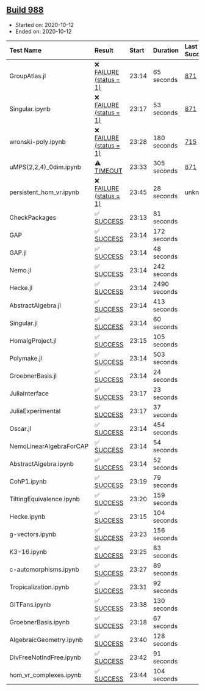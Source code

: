 ## [Build 988](https://oscarci.mathematik.uni-kl.de/job/oscar-stable/988/)

* Started on: 2020-10-12
* Ended on: 2020-10-12

| Test Name    | Result | Start | Duration | Last Success | First Failure |
|:-------------|:-------|:------|:---------|:-------------|:--------------|
| GroupAtlas.jl | ❌ [FAILURE (status = 1)](https://oscarci.mathematik.uni-kl.de/job/oscar-stable/988/artifact/logs/build-988/GroupAtlas.jl.log) | 23:14 | 65 seconds | [871](https://oscarci.mathematik.uni-kl.de/job/oscar-stable/871/) | [872](https://oscarci.mathematik.uni-kl.de/job/oscar-stable/872/) |
| Singular.ipynb | ❌ [FAILURE (status = 1)](https://oscarci.mathematik.uni-kl.de/job/oscar-stable/988/artifact/logs/build-988/Singular.ipynb.log) | 23:17 | 53 seconds | [871](https://oscarci.mathematik.uni-kl.de/job/oscar-stable/871/) | [872](https://oscarci.mathematik.uni-kl.de/job/oscar-stable/872/) |
| wronski-poly.ipynb | ❌ [FAILURE (status = 1)](https://oscarci.mathematik.uni-kl.de/job/oscar-stable/988/artifact/logs/build-988/wronski-poly.ipynb.log) | 23:28 | 180 seconds | [715](https://oscarci.mathematik.uni-kl.de/job/oscar-stable/715/) | [716](https://oscarci.mathematik.uni-kl.de/job/oscar-stable/716/) |
| uMPS(2,2,4)_0dim.ipynb | ⚠ [TIMEOUT](https://oscarci.mathematik.uni-kl.de/job/oscar-stable/988/artifact/logs/build-988/uMPS-2-2-4-_0dim.ipynb.log) | 23:33 | 305 seconds | [871](https://oscarci.mathematik.uni-kl.de/job/oscar-stable/871/) | [872](https://oscarci.mathematik.uni-kl.de/job/oscar-stable/872/) |
| persistent_hom_vr.ipynb | ❌ [FAILURE (status = 1)](https://oscarci.mathematik.uni-kl.de/job/oscar-stable/988/artifact/logs/build-988/persistent_hom_vr.ipynb.log) | 23:45 | 28 seconds | unknown | unknown |
| CheckPackages | ✅ [SUCCESS](https://oscarci.mathematik.uni-kl.de/job/oscar-stable/988/artifact/logs/build-988/CheckPackages.log) | 23:13 | 81 seconds |  |  |
| GAP | ✅ [SUCCESS](https://oscarci.mathematik.uni-kl.de/job/oscar-stable/988/artifact/logs/build-988/GAP.log) | 23:14 | 172 seconds |  |  |
| GAP.jl | ✅ [SUCCESS](https://oscarci.mathematik.uni-kl.de/job/oscar-stable/988/artifact/logs/build-988/GAP.jl.log) | 23:14 | 48 seconds |  |  |
| Nemo.jl | ✅ [SUCCESS](https://oscarci.mathematik.uni-kl.de/job/oscar-stable/988/artifact/logs/build-988/Nemo.jl.log) | 23:14 | 242 seconds |  |  |
| Hecke.jl | ✅ [SUCCESS](https://oscarci.mathematik.uni-kl.de/job/oscar-stable/988/artifact/logs/build-988/Hecke.jl.log) | 23:14 | 2490 seconds |  |  |
| AbstractAlgebra.jl | ✅ [SUCCESS](https://oscarci.mathematik.uni-kl.de/job/oscar-stable/988/artifact/logs/build-988/AbstractAlgebra.jl.log) | 23:14 | 413 seconds |  |  |
| Singular.jl | ✅ [SUCCESS](https://oscarci.mathematik.uni-kl.de/job/oscar-stable/988/artifact/logs/build-988/Singular.jl.log) | 23:14 | 60 seconds |  |  |
| HomalgProject.jl | ✅ [SUCCESS](https://oscarci.mathematik.uni-kl.de/job/oscar-stable/988/artifact/logs/build-988/HomalgProject.jl.log) | 23:15 | 105 seconds |  |  |
| Polymake.jl | ✅ [SUCCESS](https://oscarci.mathematik.uni-kl.de/job/oscar-stable/988/artifact/logs/build-988/Polymake.jl.log) | 23:14 | 503 seconds |  |  |
| GroebnerBasis.jl | ✅ [SUCCESS](https://oscarci.mathematik.uni-kl.de/job/oscar-stable/988/artifact/logs/build-988/GroebnerBasis.jl.log) | 23:14 | 24 seconds |  |  |
| JuliaInterface | ✅ [SUCCESS](https://oscarci.mathematik.uni-kl.de/job/oscar-stable/988/artifact/logs/build-988/JuliaInterface.log) | 23:17 | 23 seconds |  |  |
| JuliaExperimental | ✅ [SUCCESS](https://oscarci.mathematik.uni-kl.de/job/oscar-stable/988/artifact/logs/build-988/JuliaExperimental.log) | 23:17 | 37 seconds |  |  |
| Oscar.jl | ✅ [SUCCESS](https://oscarci.mathematik.uni-kl.de/job/oscar-stable/988/artifact/logs/build-988/Oscar.jl.log) | 23:14 | 454 seconds |  |  |
| NemoLinearAlgebraForCAP | ✅ [SUCCESS](https://oscarci.mathematik.uni-kl.de/job/oscar-stable/988/artifact/logs/build-988/NemoLinearAlgebraForCAP.log) | 23:14 | 54 seconds |  |  |
| AbstractAlgebra.ipynb | ✅ [SUCCESS](https://oscarci.mathematik.uni-kl.de/job/oscar-stable/988/artifact/logs/build-988/AbstractAlgebra.ipynb.log) | 23:14 | 52 seconds |  |  |
| CohP1.ipynb | ✅ [SUCCESS](https://oscarci.mathematik.uni-kl.de/job/oscar-stable/988/artifact/logs/build-988/CohP1.ipynb.log) | 23:19 | 79 seconds |  |  |
| TiltingEquivalence.ipynb | ✅ [SUCCESS](https://oscarci.mathematik.uni-kl.de/job/oscar-stable/988/artifact/logs/build-988/TiltingEquivalence.ipynb.log) | 23:20 | 159 seconds |  |  |
| Hecke.ipynb | ✅ [SUCCESS](https://oscarci.mathematik.uni-kl.de/job/oscar-stable/988/artifact/logs/build-988/Hecke.ipynb.log) | 23:15 | 104 seconds |  |  |
| g-vectors.ipynb | ✅ [SUCCESS](https://oscarci.mathematik.uni-kl.de/job/oscar-stable/988/artifact/logs/build-988/g-vectors.ipynb.log) | 23:23 | 156 seconds |  |  |
| K3-16.ipynb | ✅ [SUCCESS](https://oscarci.mathematik.uni-kl.de/job/oscar-stable/988/artifact/logs/build-988/K3-16.ipynb.log) | 23:25 | 83 seconds |  |  |
| c-automorphisms.ipynb | ✅ [SUCCESS](https://oscarci.mathematik.uni-kl.de/job/oscar-stable/988/artifact/logs/build-988/c-automorphisms.ipynb.log) | 23:27 | 89 seconds |  |  |
| Tropicalization.ipynb | ✅ [SUCCESS](https://oscarci.mathematik.uni-kl.de/job/oscar-stable/988/artifact/logs/build-988/Tropicalization.ipynb.log) | 23:31 | 92 seconds |  |  |
| GITFans.ipynb | ✅ [SUCCESS](https://oscarci.mathematik.uni-kl.de/job/oscar-stable/988/artifact/logs/build-988/GITFans.ipynb.log) | 23:38 | 130 seconds |  |  |
| GroebnerBasis.ipynb | ✅ [SUCCESS](https://oscarci.mathematik.uni-kl.de/job/oscar-stable/988/artifact/logs/build-988/GroebnerBasis.ipynb.log) | 23:18 | 67 seconds |  |  |
| AlgebraicGeometry.ipynb | ✅ [SUCCESS](https://oscarci.mathematik.uni-kl.de/job/oscar-stable/988/artifact/logs/build-988/AlgebraicGeometry.ipynb.log) | 23:40 | 128 seconds |  |  |
| DivFreeNotIndFree.ipynb | ✅ [SUCCESS](https://oscarci.mathematik.uni-kl.de/job/oscar-stable/988/artifact/logs/build-988/DivFreeNotIndFree.ipynb.log) | 23:42 | 91 seconds |  |  |
| hom_vr_complexes.ipynb | ✅ [SUCCESS](https://oscarci.mathematik.uni-kl.de/job/oscar-stable/988/artifact/logs/build-988/hom_vr_complexes.ipynb.log) | 23:44 | 104 seconds |  |  |
